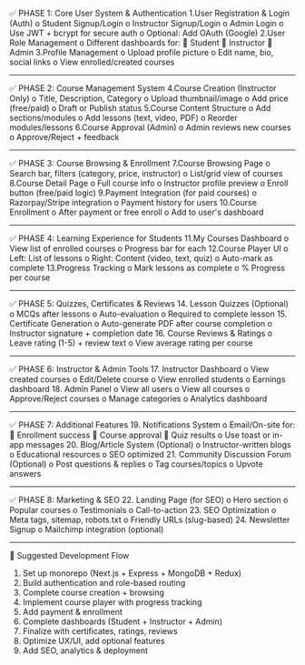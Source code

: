 ✅ PHASE 1: Core User System & Authentication
1.User Registration & Login (Auth)
    o	Student Signup/Login
    o	Instructor Signup/Login
    o	Admin Login
    o	Use JWT + bcrypt for secure auth
    o	Optional: Add OAuth (Google)
2.User Role Management
    o	Different dashboards for:
      	Student
      	Instructor
      	Admin
3.Profile Management
    o	Upload profile picture
    o	Edit name, bio, social links
    o	View enrolled/created courses
________________________________________
✅ PHASE 2: Course Management System
4.Course Creation (Instructor Only)
    o	Title, Description, Category
    o	Upload thumbnail/image
    o	Add price (free/paid)
    o	Draft or Publish status
5.Course Content Structure
    o	Add sections/modules
    o	Add lessons (text, video, PDF)
    o	Reorder modules/lessons
6.Course Approval (Admin)
    o	Admin reviews new courses
    o	Approve/Reject + feedback
________________________________________
✅ PHASE 3: Course Browsing & Enrollment
7.Course Browsing Page
    o	Search bar, filters (category, price, instructor)
    o	List/grid view of courses
8.Course Detail Page
    o	Full course info
    o	Instructor profile preview
    o	Enroll button (free/paid logic)
9.Payment Integration (for paid courses)
    o	Razorpay/Stripe integration
    o	Payment history for users
10.Course Enrollment
    o	After payment or free enroll
    o	Add to user's dashboard
________________________________________
✅ PHASE 4: Learning Experience for Students
11.My Courses Dashboard
    o	View list of enrolled courses
    o	Progress bar for each
12.Course Player UI
    o	Left: List of lessons
    o	Right: Content (video, text, quiz)
    o	Auto-mark as complete
13.Progress Tracking
    o	Mark lessons as complete
    o	% Progress per course
________________________________________
✅ PHASE 5: Quizzes, Certificates & Reviews
14.	Lesson Quizzes (Optional)
o	MCQs after lessons
o	Auto-evaluation
o	Required to complete lesson
15.	Certificate Generation
o	Auto-generate PDF after course completion
o	Instructor signature + completion date
16.	Course Reviews & Ratings
o	Leave rating (1-5) + review text
o	View average rating per course
________________________________________
✅ PHASE 6: Instructor & Admin Tools
17.	Instructor Dashboard
o	View created courses
o	Edit/Delete course
o	View enrolled students
o	Earnings dashboard
18.	Admin Panel
o	View all users
o	View all courses
o	Approve/Reject courses
o	Manage categories
o	Analytics dashboard
________________________________________
✅ PHASE 7: Additional Features
19.	Notifications System
o	Email/On-site for:
	Enrollment success
	Course approval
	Quiz results
o	Use toast or in-app messages
20.	Blog/Article System (Optional)
o	Instructor-written blogs
o	Educational resources
o	SEO optimized
21.	Community Discussion Forum (Optional)
o	Post questions & replies
o	Tag courses/topics
o	Upvote answers
________________________________________
✅ PHASE 8: Marketing & SEO
22.	Landing Page (for SEO)
o	Hero section
o	Popular courses
o	Testimonials
o	Call-to-action
23.	SEO Optimization
o	Meta tags, sitemap, robots.txt
o	Friendly URLs (slug-based)
24.	Newsletter Signup
o	Mailchimp integration (optional)
________________________________________
🧭 Suggested Development Flow
1.	Set up monorepo (Next.js + Express + MongoDB + Redux)
2.	Build authentication and role-based routing
3.	Complete course creation + browsing
4.	Implement course player with progress tracking
5.	Add payment & enrollment
6.	Complete dashboards (Student + Instructor + Admin)
7.	Finalize with certificates, ratings, reviews
8.	Optimize UX/UI, add optional features
9.	Add SEO, analytics & deployment

